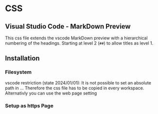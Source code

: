 # CSS 
## Visual Studio Code - MarkDown Preview

This css file extends the vscode MarkDown preview with a hierarchical numbering of the headings.
Starting at level 2 (`##`) to allow titles as level 1.

## Installation
### Filesystem
vscode restriction (state 2024/01/01): It is not possible to set an absolute path in ...
Therefore the css file has to be copied in every workspace.
Alternativly you can use the web page setting

### Setup as https Page

